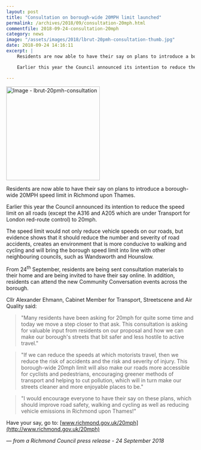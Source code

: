 ```yaml
---
layout: post
title: "Consultation on borough-wide 20MPH limit launched"
permalink: /archives/2018/09/consultation-20mph.html
commentfile: 2018-09-24-consultation-20mph
category: news
image: "/assets/images/2018/lbrut-20pmh-consultation-thumb.jpg"
date: 2018-09-24 14:16:11
excerpt: |
    Residents are now able to have their say on plans to introduce a borough-wide 20MPH speed limit in Richmond upon Thames.

    Earlier this year the Council announced its intention to reduce the speed limit on all roads (except the A316 and A205 which are under Transport for London red-route control) to 20mph.

---
```

<a href="/assets/images/2018/lbrut-20pmh-consultation.jpg" title="Click for a larger image"><img src="/assets/images/2018/lbrut-20pmh-consultation-thumb.jpg" width="250" alt="Image - lbrut-20pmh-consultation"  class="photo right"/></a>

Residents are now able to have their say on plans to introduce a borough-wide 20MPH speed limit in Richmond upon Thames.

Earlier this year the Council announced its intention to reduce the speed limit on all roads (except the A316 and A205 which are under Transport for London red-route control) to 20mph.

The speed limit would not only reduce vehicle speeds on our roads, but evidence shows that it should reduce the number and severity of road accidents, creates an environment that is more conducive to walking and cycling and will bring the borough speed limit into line with other neighbouring councils, such as Wandsworth and Hounslow.

From 24<sup>th</sup> September, residents are being sent consultation materials to their home and are being invited to have their say online. In addition, residents can attend the new Community Conversation events across the borough.

Cllr Alexander Ehmann, Cabinet Member for Transport, Streetscene and Air Quality said:

> "Many residents have been asking for 20mph for quite some time and today we move a step closer to that ask.  This consultation is asking for valuable input from residents on our proposal and how we can make our borough's streets that bit safer and less hostile to active travel."


> "If we can reduce the speeds at which motorists travel, then we reduce the risk of accidents and the risk and severity of injury. This borough-wide 20mph limit will also make our roads more accessible for cyclists and pedestrians, encouraging greener methods of transport and helping to cut pollution, which will in turn make our streets cleaner and more enjoyable places to be."


> "I would encourage everyone to have their say on these plans, which should improve road safety, walking and cycling as well as reducing vehicle emissions in Richmond upon Thames!"


Have your say, go to: [www.richmond.gov.uk/20mph](http://www.richmond.gov.uk/20mph)

<cite>&mdash; from a Richmond Council press release - 24 September 2018</cite>
